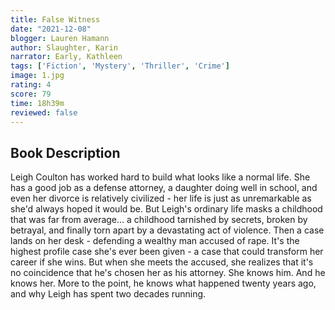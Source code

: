 ```yaml
---
title: False Witness
date: "2021-12-08"
blogger: Lauren Hamann
author: Slaughter, Karin
narrator: Early, Kathleen
tags: ['Fiction', 'Mystery', 'Thriller', 'Crime']
image: 1.jpg
rating: 4
score: 79
time: 18h39m
reviewed: false
---
```



## Book Description

Leigh Coulton has worked hard to build what looks like a normal life. She has a good job as a defense attorney, a daughter doing well in school, and even her divorce is relatively civilized - her life is just as unremarkable as she'd always hoped it would be. But Leigh's ordinary life masks a childhood that was far from average... a childhood tarnished by secrets, broken by betrayal, and finally torn apart by a devastating act of violence. Then a case lands on her desk - defending a wealthy man accused of rape. It's the highest profile case she's ever been given - a case that could transform her career if she wins. But when she meets the accused, she realizes that it's no coincidence that he's chosen her as his attorney. She knows him. And he knows her. More to the point, he knows what happened twenty years ago, and why Leigh has spent two decades running.

